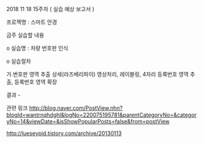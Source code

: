 

2018 11 18 15주차 ( 실습 예상 보고서 )

프로젝명 : 스마트 안경

금주 실습할 내용

o 실습명 : 차량 번호판 인식  

o 실습절차

가.번호판 영역 추출 상세(라즈베리파이)
영상처리, 레이블링, 4자리 등록번호 영역 추출, 등록번호 영역 확장


결과 - 


관련 링크
http://blog.naver.com/PostView.nhn?blogId=wantrnqhdghl&logNo=220075195781&parentCategoryNo=&categoryNo=14&viewDate=&isShowPopularPosts=false&from=postView

http://lueseypid.tistory.com/archive/20130113

